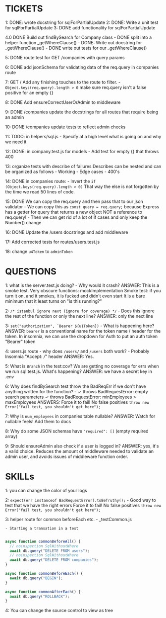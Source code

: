 # TICKETS
1: DONE: wrote docstring for sqlForPartialUpdate
2: DONE: Write a unit test for sqlForPartialUpdate
3: DONE add functionality for sqlForPartialUpdate

4.0 DONE Build out findBySearch for Company class
    - DONE split into a helper function _getWhereClause()
    - DONE: Write out docstring for _getWhereClause()
    - DONE write out tests for our _getWhereClause()

5: DONE route test for GET /companies with query params

6: DONE add jsonSchema for validating data of the req.query in companies route

7: GET / Add any finishing touches to the route to filter.
    - `Object.keys(req.query).length > 0` make sure req.query isn't a false positive for
    an empty {}

8: DONE Add ensureCorrectUserOrAdmin to middleware

9: DONE /companies update the docstrings for all routes that require being an admin

10: DONE /companies update tests to reflect admin checks

11: TODO: in helpers/sql.js
    - Specify at a high level what is going on and why we need it

12: DONE: in company.test.js for models
    - Add test for empty {} that throws 400

13: organize tests with describe of failures
    Describes can be nested and can be organized as follows
    - Working
    - Edge cases
    - 400's

14: DONE in companies route:
    - Invert the `if (Object.keys(req.query).length > 0)`
    That way the else is not forgotten by the time we read 50 lines of code.

15: DONE We can copy the req.query and then pass that to our json validator
    - We can copy this as `const query = req.query;`
    because Express has a getter for query that returns a new object NOT a reference to req.query!
    - Then we can get rid of a lot of if cases and only keep the Number() change

16: DONE Update the /users docstrings and add middleware

17: Add corrected tests for routes/users.test.js

18: change `u4Token` to `adminToken`


# QUESTIONS
1: what is the server.test.js doing?
    - Why would it crash?
    ANSWER: This is a smoke test. Very obscure functions: mockImplementation
        Smoke test: if you turn it on, and it smokes, it is fucked and didn't even start
        It is a bare minimum that it least turns on "is this running?"

2: `/* istanbul ignore next (ignore for coverage) */`
    - Does this ignore the rest of the function or only the next line?
     ANSWER: only the next line

3: ```set("authorization", `Bearer ${u1Token})```
    - What is happening here?
    ANSWER: `bearer` is a conventional name for the token name / header for the token.
    In insomnia, we can use the dropdown for Auth to put an auth token "Bearer" token

4: users.js route
    - why does `/users/` and `/users` both work?
      - Probably Insomnia "Accept: */*" header
      ANSWER: Yes.

5: What is `Branch` in the test:cov?
    We are getting no coverage for errs when we run sql.test.js. What's happening?
    ANSWER: we have a secret key in .env

6: Why does findBySearch test throw the BadReqErr if we don't have anything written
    for the function?
        -  ✓ throws BadRequestError: empty search parameters
            ✓ throws BadRequestError: minEmployees > maxEmployees
        ANSWERS:  Force it to fail! No false positives
        `throw new Error("fail test, you shouldn't get here");`

7: Why is `num_employees` in companies table nullable?
    ANSWER: Watch for nullable feels! Add them to docs

8: Why do some JSON schemas have `"required": []` (empty required array)

9: Should ensureAdmin also check if a user is logged in?
    ANSWER: yes, it's a valid choice. Reduces the amount of middleware needed
    to validate an admin user, and avoids issues of middleware function order.


# SKILLs
1: you can change the color of your logs

2: `expect(err instanceof BadRequestError).toBeTruthy();`
    - Good way to test that we have the right errors
    Force it to fail! No false positives
    `throw new Error("fail test, you shouldn't get here");`

3: helper route for common beforeEach etc.
    - _testCommon.js

    - Starting a transation in a test
``` js

async function commonBeforeAll() {
  // noinspection SqlWithoutWhere
  await db.query("DELETE FROM users");
  // noinspection SqlWithoutWhere
  await db.query("DELETE FROM companies");
}

async function commonBeforeEach() {
  await db.query("BEGIN");
}

async function commonAfterEach() {
  await db.query("ROLLBACK");
}
```

4: You can change the source control to view as tree